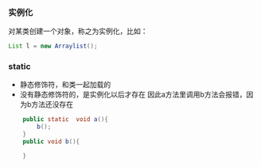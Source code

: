 ### 实例化
对某类创建一个对象，称之为实例化，比如：
```java
List l = new Arraylist();
```

### static
- 静态修饰符，和类一起加载的
- 没有静态修饰符的，是实例化以后才存在
因此a方法里调用b方法会报错，因为b方法还没存在
```java
    public static  void a(){
        b();
    }
    public void b(){

    }
```
